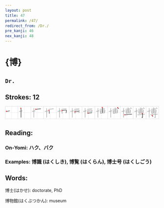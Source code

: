 ```yaml
---
layout: post
title: 47
permalink: /47/
redirect_from: /Dr./
pre_kanji: 46
nex_kanji: 48
---
```


# {博}

## `Dr.`

## Strokes: 12

<div class="stroke"><img src="../images/E58D9A.png" /></div>

## Reading:

### On-Yomi: ハク、バク

### Examples: 博識 (はくしき), 博覧 (はくらん), 博士号 (はくしごう)

## Words:

博士(はかせ): doctorate, PhD

博物館(はくぶつかん): museum

